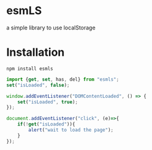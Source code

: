 # esmLS
a simple library to use localStorage

# Installation
```
npm install esmls
```

```js
import {get, set, has, del} from "esmls";
set("isLoaded", false);

window.addEventListener("DOMContentLoaded", () => {
    set("isLoaded", true);
});

document.addEventListener("click", (e)=>{
    if(!get("isLoaded")){
        alert("wait to load the page");
    }
});
```